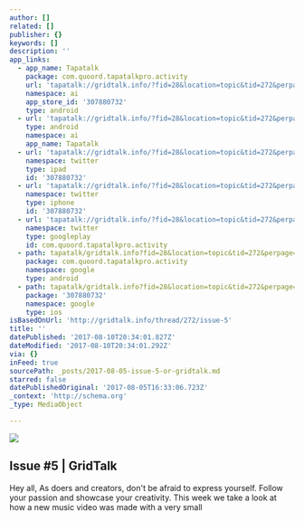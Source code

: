 ```yaml
---
author: []
related: []
publisher: {}
keywords: []
description: ''
app_links:
  - app_name: Tapatalk
    package: com.quoord.tapatalkpro.activity
    url: 'tapatalk://gridtalk.info/?fid=28&location=topic&tid=272&perpage=15&page=1'
    namespace: ai
    app_store_id: '307880732'
    type: android
  - url: 'tapatalk://gridtalk.info/?fid=28&location=topic&tid=272&perpage=15&page=1'
    type: android
    namespace: ai
    app_name: Tapatalk
  - url: 'tapatalk://gridtalk.info/?fid=28&location=topic&tid=272&perpage=15&page=1'
    namespace: twitter
    type: ipad
    id: '307880732'
  - url: 'tapatalk://gridtalk.info/?fid=28&location=topic&tid=272&perpage=15&page=1'
    namespace: twitter
    type: iphone
    id: '307880732'
  - url: 'tapatalk://gridtalk.info/?fid=28&location=topic&tid=272&perpage=15&page=1'
    namespace: twitter
    type: googleplay
    id: com.quoord.tapatalkpro.activity
  - path: tapatalk/gridtalk.info?fid=28&location=topic&tid=272&perpage=15&page=1
    package: com.quoord.tapatalkpro.activity
    namespace: google
    type: android
  - path: tapatalk/gridtalk.info?fid=28&location=topic&tid=272&perpage=15&page=1
    package: '307880732'
    namespace: google
    type: ios
isBasedOnUrl: 'http://gridtalk.info/thread/272/issue-5'
title: ''
datePublished: '2017-08-10T20:34:01.827Z'
dateModified: '2017-08-10T20:34:01.292Z'
via: {}
inFeed: true
sourcePath: _posts/2017-08-05-issue-5-or-gridtalk.md
starred: false
datePublishedOriginal: '2017-08-05T16:33:06.723Z'
_context: 'http://schema.org'
_type: MediaObject

---
```

![](https://the-grid-user-content.s3-us-west-2.amazonaws.com/5ff9db6d-232b-4078-ae9f-dc2beae032fa.jpg)

<article style=""><h1>Issue #5 | GridTalk</h1><p>Hey all, As doers and creators, don't be afraid to express yourself. Follow your passion and showcase your creativity. This week we take a look at how a new music video was made with a very small</p></article>